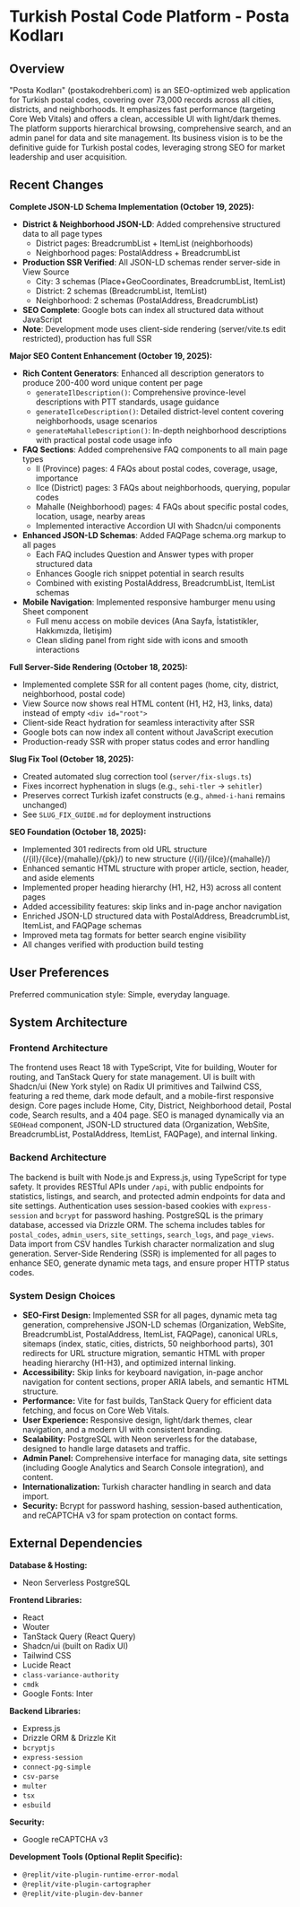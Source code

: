 # Turkish Postal Code Platform - Posta Kodları

## Overview

"Posta Kodları" (postakodrehberi.com) is an SEO-optimized web application for Turkish postal codes, covering over 73,000 records across all cities, districts, and neighborhoods. It emphasizes fast performance (targeting Core Web Vitals) and offers a clean, accessible UI with light/dark themes. The platform supports hierarchical browsing, comprehensive search, and an admin panel for data and site management. Its business vision is to be the definitive guide for Turkish postal codes, leveraging strong SEO for market leadership and user acquisition.

## Recent Changes

**Complete JSON-LD Schema Implementation (October 19, 2025):**
- **District & Neighborhood JSON-LD**: Added comprehensive structured data to all page types
  - District pages: BreadcrumbList + ItemList (neighborhoods)
  - Neighborhood pages: PostalAddress + BreadcrumbList
- **Production SSR Verified**: All JSON-LD schemas render server-side in View Source
  - City: 3 schemas (Place+GeoCoordinates, BreadcrumbList, ItemList)
  - District: 2 schemas (BreadcrumbList, ItemList)
  - Neighborhood: 2 schemas (PostalAddress, BreadcrumbList)
- **SEO Complete**: Google bots can index all structured data without JavaScript
- **Note**: Development mode uses client-side rendering (server/vite.ts edit restricted), production has full SSR

**Major SEO Content Enhancement (October 19, 2025):**
- **Rich Content Generators**: Enhanced all description generators to produce 200-400 word unique content per page
  - `generateIlDescription()`: Comprehensive province-level descriptions with PTT standards, usage guidance
  - `generateIlceDescription()`: Detailed district-level content covering neighborhoods, usage scenarios
  - `generateMahalleDescription()`: In-depth neighborhood descriptions with practical postal code usage info
- **FAQ Sections**: Added comprehensive FAQ components to all main page types
  - Il (Province) pages: 4 FAQs about postal codes, coverage, usage, importance
  - Ilce (District) pages: 3 FAQs about neighborhoods, querying, popular codes
  - Mahalle (Neighborhood) pages: 4 FAQs about specific postal codes, location, usage, nearby areas
  - Implemented interactive Accordion UI with Shadcn/ui components
- **Enhanced JSON-LD Schemas**: Added FAQPage schema.org markup to all pages
  - Each FAQ includes Question and Answer types with proper structured data
  - Enhances Google rich snippet potential in search results
  - Combined with existing PostalAddress, BreadcrumbList, ItemList schemas
- **Mobile Navigation**: Implemented responsive hamburger menu using Sheet component
  - Full menu access on mobile devices (Ana Sayfa, İstatistikler, Hakkımızda, İletişim)
  - Clean sliding panel from right side with icons and smooth interactions

**Full Server-Side Rendering (October 18, 2025):**
- Implemented complete SSR for all content pages (home, city, district, neighborhood, postal code)
- View Source now shows real HTML content (H1, H2, H3, links, data) instead of empty `<div id="root">`
- Client-side React hydration for seamless interactivity after SSR
- Google bots can now index all content without JavaScript execution
- Production-ready SSR with proper status codes and error handling

**Slug Fix Tool (October 18, 2025):**
- Created automated slug correction tool (`server/fix-slugs.ts`)
- Fixes incorrect hyphenation in slugs (e.g., `sehi-tler` → `sehitler`)
- Preserves correct Turkish izafet constructs (e.g., `ahmed-i-hani` remains unchanged)
- See `SLUG_FIX_GUIDE.md` for deployment instructions

**SEO Foundation (October 18, 2025):**
- Implemented 301 redirects from old URL structure (/{il}/{ilce}/{mahalle}/{pk}/) to new structure (/{il}/{ilce}/{mahalle}/)
- Enhanced semantic HTML structure with proper article, section, header, and aside elements
- Implemented proper heading hierarchy (H1, H2, H3) across all content pages
- Added accessibility features: skip links and in-page anchor navigation
- Enriched JSON-LD structured data with PostalAddress, BreadcrumbList, ItemList, and FAQPage schemas
- Improved meta tag formats for better search engine visibility
- All changes verified with production build testing

## User Preferences

Preferred communication style: Simple, everyday language.

## System Architecture

### Frontend Architecture

The frontend uses React 18 with TypeScript, Vite for building, Wouter for routing, and TanStack Query for state management. UI is built with Shadcn/ui (New York style) on Radix UI primitives and Tailwind CSS, featuring a red theme, dark mode default, and a mobile-first responsive design. Core pages include Home, City, District, Neighborhood detail, Postal code, Search results, and a 404 page. SEO is managed dynamically via an `SEOHead` component, JSON-LD structured data (Organization, WebSite, BreadcrumbList, PostalAddress, ItemList, FAQPage), and internal linking.

### Backend Architecture

The backend is built with Node.js and Express.js, using TypeScript for type safety. It provides RESTful APIs under `/api`, with public endpoints for statistics, listings, and search, and protected admin endpoints for data and site settings. Authentication uses session-based cookies with `express-session` and `bcrypt` for password hashing. PostgreSQL is the primary database, accessed via Drizzle ORM. The schema includes tables for `postal_codes`, `admin_users`, `site_settings`, `search_logs`, and `page_views`. Data import from CSV handles Turkish character normalization and slug generation. Server-Side Rendering (SSR) is implemented for all pages to enhance SEO, generate dynamic meta tags, and ensure proper HTTP status codes.

### System Design Choices

- **SEO-First Design:** Implemented SSR for all pages, dynamic meta tag generation, comprehensive JSON-LD schemas (Organization, WebSite, BreadcrumbList, PostalAddress, ItemList, FAQPage), canonical URLs, sitemaps (index, static, cities, districts, 50 neighborhood parts), 301 redirects for URL structure migration, semantic HTML with proper heading hierarchy (H1-H3), and optimized internal linking.
- **Accessibility:** Skip links for keyboard navigation, in-page anchor navigation for content sections, proper ARIA labels, and semantic HTML structure.
- **Performance:** Vite for fast builds, TanStack Query for efficient data fetching, and focus on Core Web Vitals.
- **User Experience:** Responsive design, light/dark themes, clear navigation, and a modern UI with consistent branding.
- **Scalability:** PostgreSQL with Neon serverless for the database, designed to handle large datasets and traffic.
- **Admin Panel:** Comprehensive interface for managing data, site settings (including Google Analytics and Search Console integration), and content.
- **Internationalization:** Turkish character handling in search and data import.
- **Security:** Bcrypt for password hashing, session-based authentication, and reCAPTCHA v3 for spam protection on contact forms.

## External Dependencies

**Database & Hosting:**
- Neon Serverless PostgreSQL

**Frontend Libraries:**
- React
- Wouter
- TanStack Query (React Query)
- Shadcn/ui (built on Radix UI)
- Tailwind CSS
- Lucide React
- `class-variance-authority`
- `cmdk`
- Google Fonts: Inter

**Backend Libraries:**
- Express.js
- Drizzle ORM & Drizzle Kit
- `bcryptjs`
- `express-session`
- `connect-pg-simple`
- `csv-parse`
- `multer`
- `tsx`
- `esbuild`

**Security:**
- Google reCAPTCHA v3

**Development Tools (Optional Replit Specific):**
- `@replit/vite-plugin-runtime-error-modal`
- `@replit/vite-plugin-cartographer`
- `@replit/vite-plugin-dev-banner`